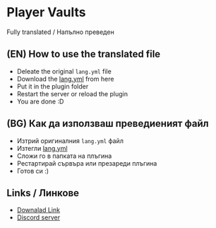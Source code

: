 # Player Vaults
Fully translated / Напълно преведен
## (EN) How to use the translated file
- Deleate the original `lang.yml` file
- Download the [lang.yml](lang.yml) from here
- Put it in the plugin folder
- Restart the server or reload the plugin
- You are done :D
## (BG) Как да използваш преведиеният файл
- Изтрий оригиналния `lang.yml` файл
- Изтегли [lang.yml](lang.yml)
- Сложи го в папката на плъгина
- Рестартирай сървъра или презареди плъгина
- Готов си :)
## Links / Линкове
- [Downalad Link](https://www.spigotmc.org/resources/playervaults.9228/)
- [Discord server](https://discord.gg/PHpuzZS)